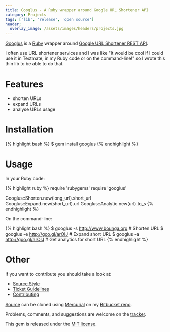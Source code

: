 ```yaml
---
title: Googlus - A Ruby wrapper around Google URL Shortener API
category: Projects
tags: ['lib', 'release', 'open source']
header:
  overlay_image: /assets/images/headers/projects.jpg
---
```


[Googlus](https://bitbucket.org/Bounga/googlus/) is a [Ruby](http://www.ruby-lang.org) wrapper around [Google URL Shortener REST API](http://code.google.com/intl/fr/apis/urlshortener/overview.html).

I often use URL shortener services and I was like "It would be cool if I could use it in Textmate, in my Ruby code or on the command-line!" so I wrote this thin lib to be able to do that.

Features
========

- shorten URLs
- expand URLs
- analyse URLs usage

Installation
============

{% highlight bash %}
$ gem install googlus
{% endhighlight %}

Usage
=====

In your Ruby code:

{% highlight ruby %}
require 'rubygems'
require 'googlus'

Googlus::Shorten.new(long_url).short_url
Googlus::Expand.new(short_url).url
Googlus::Analytic.new(url).to_s
{% endhighlight %}

On the command-line:

{% highlight bash %}
$ googlus -s http://www.bounga.org # Shorten URL
$ googlus -e http://goo.gl/arOIJ   # Expand short URL
$ googlus -a http://goo.gl/arOIJ   # Get analytics for short URL
{% endhighlight %}

Other
=====

If you want to contribute you should take a look at:

- [Source Style](http://www.bitbucket.org/Bounga/googlus/wiki/SourceStyle)
- [Ticket Guidelines](http://www.bitbucket.org/Bounga/googlus/wiki/TicketGuidelines)
- [Contributing](http://www.bitbucket.org/Bounga/googlus/wiki/Contributing)

[Source](http://www.bitbucket.org/Bounga/googlus/src) can be cloned using [Mercurial](http://mercurial.selenic.com/) on my [Bitbucket repo](https://bitbucket.org/Bounga/googlus).

Problems, comments, and suggestions are welcome on the [tracker](http://www.bitbucket.org/Bounga/googlus/issues/new/).

This gem is released under the [MIT license](http://creativecommons.org/licenses/MIT/).
